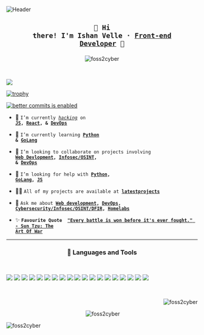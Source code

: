 ![Header](https://user-images.githubusercontent.com/74038190/241765440-80728820-e06b-4f96-9c9e-9df46f0cc0a5.gif)

## <p align="center"><code>👋&nbsp;Hi there! I'm Ishan Velle&nbsp;&middot;&nbsp;[Front-end Developer]()&nbsp;🚀</code></p>

<p align="center"><img src="https://user-images.githubusercontent.com/74038190/229223156-0cbdaba9-3128-4d8e-8719-b6b4cf741b67.gif" alt="foss2cyber" /></p>
<br />

![](https://komarev.com/ghpvc/?username=foss2cyber&color=blue&style=for-the-badge)
<br />

[![trophy](https://github-profile-trophy.vercel.app/?username=foss2cyber&theme=radical)](https://github.com/foss2cyber)
<br />

[![better commits is enabled](https://img.shields.io/badge/better--commits-enabled?style=for-the-badge&logo=git&color=a6e3a1&logoColor=D9E0EE&labelColor=302D41)](https://github.com/Everduin94/better-commits)
<br />

- 🔭&nbsp;<code>I’m currently _[hacking]()_ on **[JS](), [React](), &amp; [DevOps]()**</code>

- 🌱&nbsp;<code>I’m currently learning **[Python]() &amp; [GoLang]()**</code>

- 👯&nbsp;<code>I’m looking to collaborate on projects involving **[Web Devlopment](), [Infosec/OSINT](), &amp; [DevOps]()**</code>

- 🤝&nbsp;<code>I’m looking for help with **[Python](), [GoLang](), [JS]()**</code>

- 👨‍💻&nbsp;<code>All of my projects are available at **[latestprojects](https://yourishanvelle.dev/#projects)**</code>

- 💬&nbsp;<code>Ask me about **[Web development](), [DevOps](), [Cybersecurity/Infosec/OSINT/DFIR](), [Homelabs]()**</code>

- ✨&nbsp;<code>**Favourite Quote**&nbsp; **["Every battle is won before it's ever fought." - Sun Tzu: The Art Of War]()**</code>

---

### <p align="center">🧰&nbsp;Languages and Tools</p>

<br />

![](https://img.shields.io/badge/HTML5-informational?style=for-the-badge&logo=html5&logoColor=E95521&color=bisque)
![](https://img.shields.io/badge/CSS3-informational?style=for-the-badge&logo=css3&logoColor=167BBC&color=bisque)
![](https://img.shields.io/badge/JavaScript-informational?style=for-the-badge&logo=JavaScript&logoColor=FCDC00&color=bisque)
![](https://img.shields.io/badge/Markdown-informational?style=for-the-badge&logo=markdown&logoColor=000000&color=bisque)
![](https://img.shields.io/badge/NodeJS-informational?style=for-the-badge&logo=node.js&logoColor=43853d&color=bisque)
![](https://img.shields.io/badge/React-informational?style=for-the-badge&logo=react&logoColor=149ECA&color=bisque)
![](https://img.shields.io/badge/Git-informational?style=for-the-badge&logo=git&logoColor=161B22&color=bisque)
![](https://img.shields.io/badge/Neovim-informational?style=for-the-badge&logo=neovim&logoColor=12BC00&color=bisque)
![](https://img.shields.io/badge/Figma-informational?style=for-the-badge&logo=figma&logoColor=magenta&color=bisque)
![](https://img.shields.io/badge/Inkscape-informational?style=for-the-badge&logo=inkscape&logoColor=111&color=bisque)
![](https://img.shields.io/badge/GIMP-informational?style=for-the-badge&logo=gimp&logoColor=darkslategrey&color=bisque)
![](https://img.shields.io/badge/Svelte-informational?style=for-the-badge&logo=svelte&logoColor=orangered&color=bisque)
![](https://img.shields.io/badge/TailwindCSS-informational?style=for-the-badge&logo=tailwindcss&logoColor=38BCF8&color=bisque)
![](https://img.shields.io/badge/Bootstrap-informational?style=for-the-badge&logo=bootstrap&logoColor=8411F9&color=bisque)
![](https://img.shields.io/badge/Bulma-informational?style=for-the-badge&logo=bulma&logoColor=00D1B2&color=bisque)
![](https://img.shields.io/badge/NextJS-informational?style=for-the-badge&logo=next.js&logoColor=000000&color=bisque)
![](https://img.shields.io/badge/Astro-informational?style=for-the-badge&logo=astro&logoColor=lightgrey&color=bisque)
![](https://img.shields.io/badge/Gatsby-informational?style=for-the-badge&logo=gatsby&logoColor=663399&color=bisque)
![](https://img.shields.io/badge/Docker-informational?style=for-the-badge&logo=docker&logoColor=086DD7&color=bisque)

<br />

<p align="right"><img src="https://github-readme-stats.vercel.app/api/top-langs?username=foss2cyber&show_icons=true&locale=en&layout=compact&theme=dark" alt="foss2cyber" color="purple" /></p>

<p align="center">&nbsp;<img src="https://github-readme-stats.vercel.app/api?username=foss2cyber&show_icons=true&locale=en&theme=dark" alt="foss2cyber" /></p>

<p align="left"><img src="https://github-readme-streak-stats.herokuapp.com/?user=foss2cyber&theme=dark" alt="foss2cyber" /></p>
<br />
